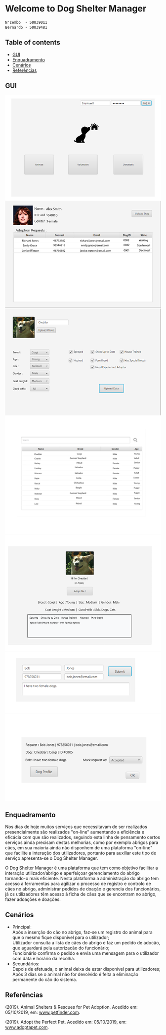 # Welcome to Dog Shelter Manager

	N'zembo  - 50039011
	Bernardo - 50039481
	
## Table of contents
* [GUI](#GUI)
* [Enquadramento](#Enquadramento)
* [Cenários](#Cenários)
* [Referências](#Referências)	
	 


## GUI
![](GUI/LandingPageDone.png)
![](GUI/EmployeeDone.png)
![](GUI/AddDogDone.png)
![](GUI/AnimalsPageDone.png)
![](GUI/AnimalProfile.png)
![](GUI/AdoptionPopUpDone.png)
![](GUI/AdoptionConfirmation.PNG)


## Enquadramento

Nos dias de hoje muitos serviços que necessitavam de ser realizados presencialmente são realizados "on-line" aumentando a eficiência e eficácia com que são realizados, seguindo esta linha de pensamento certos serviços ainda precisam destas melhorias, como por exemplo abrigos para cães, em sua maioria ainda não disponhem de uma plataforma "on-line" que facilite a interação dos utilizadores, portanto para auxiliar este tipo de serviço apresenta-se o Dog Shelter Manager.
	
O Dog Shelter Manager é uma plataforma que tem como objetivo facilitar a interação utilizador/abrigo e aperfeiçoar  gerenciamento do abrigo tornando-o mais eficiente. Nesta plataforma a administração do abrigo tem acesso à ferramentas para agilizar o processo de registro e controlo de cães no abrigo, administrar pedidos de doação e gerencia dos funcionários, já os utilizadores têm acesso à ficha de cães que se encontram no abrigo, fazer adoações e doações.



## Cenários
* Principal:<br>Após a inserção do cão no abrigo, faz-se um registro do animal para que o mesmo fique disponível para o utilizador;
	    <br>Utilizador consulta a lista de cães do abrigo e faz um pedido de adocão, que aguardará pela autorizacão do funcionário;
            <br>Funcionário confirma o pedido e envia uma mensagem para o utilizador com data e horário da recolha.
* Secundários:<br> Depois de efetuada, o animal deixa de estar disponível para utilizadores;
	      <br>Após 3 dias se o animal não for devolvido é feita a eliminação permanente do cão do sistema.

## Referências
(2019). Animal Shelters & Rescues for Pet Adoption. Acedido em: 05/10/2019, em: www.petfinder.com.

(2019). Adopt the Perfect Pet. Acedido em: 05/10/2019, em: www.adoptapet.com.















